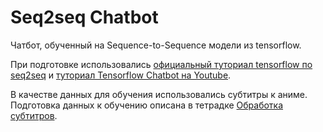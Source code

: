 # Seq2seq Chatbot

Чатбот, обученный на Sequence-to-Sequence модели из tensorflow.

При подготовке использовались [официальный туториал tensorflow по seq2seq](https://www.tensorflow.org/tutorials/seq2seq) и [туториал Tensorflow Chatbot на Youtube](https://youtu.be/SJDEOWLHYVo).

В качестве данных для обучения использовались субтитры к аниме. Подготовка данных к обучению описана в тетрадке [Обработка субтитров](https://github.com/elmiram/seq2seq_chatbot/blob/master/%D0%9E%D0%B1%D1%80%D0%B0%D0%B1%D0%BE%D1%82%D0%BA%D0%B0%20%D1%81%D1%83%D0%B1%D1%82%D0%B8%D1%82%D1%80%D0%BE%D0%B2.ipynb).






